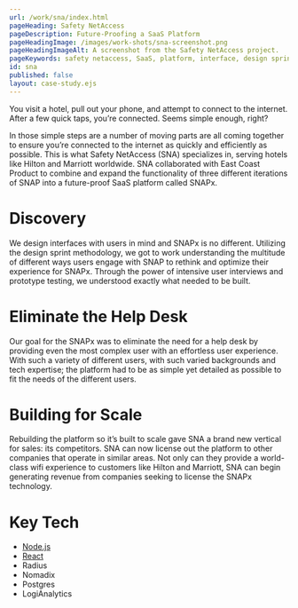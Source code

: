 ```yaml
---
url: /work/sna/index.html
pageHeading: Safety NetAccess
pageDescription: Future-Proofing a SaaS Platform
pageHeadingImage: /images/work-shots/sna-screenshot.png
pageHeadingImageAlt: A screenshot from the Safety NetAccess project.
pageKeywords: safety netaccess, SaaS, platform, interface, design sprint, user interviews, prototype, prototyping, user testing, user experience, node.js, node, react, radius, nomadix, postgres, logianalytics, discovery, scale
id: sna
published: false
layout: case-study.ejs
---
```


<p class="paragraph--major">You visit a hotel, pull out your phone, and attempt to connect to the internet. After a few quick taps, you’re connected. Seems simple enough, right?</p>

<p class="paragraph--major">In those simple steps are  a number of moving parts are all coming together to ensure you’re connected to the internet as quickly and efficiently as possible. This is what Safety NetAccess (SNA) specializes in, serving hotels like Hilton and Marriott worldwide. SNA collaborated with East Coast Product to combine and expand the functionality of three different iterations of SNAP into a future-proof SaaS platform called SNAPx.</p>

<h1 class="text-heading-one">Discovery</h1>

<p>We design interfaces with users in mind and SNAPx is no different. Utilizing the design sprint methodology, we got to work understanding the multitude of different ways users engage with SNAP to rethink and optimize their experience for SNAPx. Through the power of intensive user interviews and prototype testing, we understood exactly what needed to be built.</p>

<h1 class="text-heading-one">Eliminate the Help Desk</h1>

<p>Our goal for the SNAPx was to eliminate the need for a help desk by providing even the most complex user with an effortless user experience. With such a variety of different users, with such varied backgrounds and tech expertise; the platform had to be as simple yet detailed as possible to fit the needs of the different users.</p>

<h1 class="text-heading-one">Building for Scale</h1>

<p>Rebuilding the platform so it’s built to scale gave SNA a brand new vertical for sales: its competitors. SNA can now license out the platform to other companies that operate in similar areas. Not only can they provide a world-class wifi experience to customers like Hilton and Marriott, SNA can begin generating revenue from companies seeking to license the SNAPx technology.</p>

<h1 class="text-heading-one">Key Tech</h1>

<ul>
  <li><a href="/technologies/node">Node.js</a></li>
  <li><a href="/technologies/react">React</a></li>
  <li>Radius</li>
  <li>Nomadix</li>
  <li>Postgres</li>
  <li>LogiAnalytics</li>
</ul>